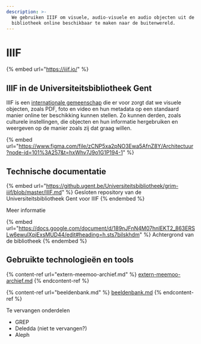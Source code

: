 ```yaml
---
description: >-
  We gebruiken IIIF om visuele, audio-visuele en audio objecten uit de
  bibliotheek online beschikbaar te maken naar de buitenwereld.
---
```


# IIIF

{% embed url="https://iiif.io/" %}

## IIIF in de Universiteitsbibliotheek Gent

IIIF is een [internationale gemeenschap](https://iiif.io/community/consortium/) die er voor zorgt dat we visuele objecten, zoals PDF, foto en video en hun metadata op een standaard manier online ter beschikking kunnen stellen. Zo kunnen derden, zoals culturele instellingen, die objecten en hun informatie hergebruiken en weergeven op de manier zoals zij dat graag willen.

{% embed url="https://www.figma.com/file/zCNP5xa2pNO3Ewa5AfnZ8Y/Architectuur?node-id=101%3A257&t=hxWhv7J9o1G1P194-1" %}

## Technische documentatie

{% embed url="https://github.ugent.be/Universiteitsbibliotheek/grim-iiif/blob/master/IIIF.md" %}
Gesloten repository van de Universiteitsbibliotheek Gent voor IIIF
{% endembed %}

Meer informatie

{% embed url="https://docs.google.com/document/d/189nJFnN4M07hnlEKT2_863ERSLw6ewulXpjExsMUD44/edit#heading=h.sts7bilskhdm" %}
Achtergrond van de bibliotheek
{% endembed %}

## Gebruikte technologieën en tools

{% content-ref url="extern-meemoo-archief.md" %}
[extern-meemoo-archief.md](extern-meemoo-archief.md)
{% endcontent-ref %}

{% content-ref url="beeldenbank.md" %}
[beeldenbank.md](beeldenbank.md)
{% endcontent-ref %}

Te vervangen onderdelen

* GREP
* Deledda (niet te vervangen?)
* Aleph
